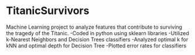 # TitanicSurvivors
Machine Learning project to analyze features that contribute to surviving the tragedy of the Titanic.
-Coded in python using sklearn libraries
-Utilized k-Nearest Neighbors and Decision Trees classifiers
-Analyzed optimal k for kNN and optimal depth for Decision Tree
-Plotted error rates for classifiers
